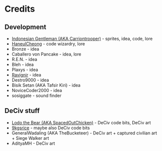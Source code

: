 # Credits

## Development

- [Indonesian Gentleman (AKA Carriontrooper)](https://github.com/carriontrooper) - sprites, idea, code, lore
- [HaneulCheong](https://github.com/HaneulCheong) - code wizardry, lore
- Bronze - idea
- Caballero von Pancake - idea, lore
- R.E.N. - idea
- Bleh - idea
- Plaxys - idea
- [Ravignir](https://github.com/ravignir) - idea
- Destro9000 - idea
- Bisik Setan (AKA Tafsir Kiri) - idea
- NoviceCoder2000 - idea
- sosiggate - sound finder

## DeCiv stuff

- [Lodo the Bear (AKA SpacedOutChicken)](https://github.com/SpacedOutChicken) - DeCiv code bits, DeCiv art
- [9kgsrice](https://github.com/9kgsofrice) - maybe also DeCiv code bits
- GeneralWadaling (AKA TheBucketeer) - DeCiv art + captured civilian art + Siege Walker art
- AdityaMH - DeCiv art
